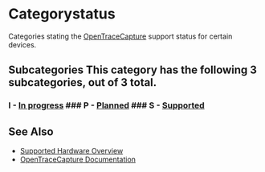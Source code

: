 # Categorystatus

Categories stating the [OpenTraceCapture](OpenTraceCapture.html "OpenTraceCapture") support status for certain devices. 
## Subcategories This category has the following 3 subcategories, out of 3 total. 
### I \- [In progress](./Category:In_progress.html "Category:In progress") ### P \- [Planned](./Category:Planned.html "Category:Planned") ### S \- [Supported](./Category:Supported.html "Category:Supported")

## See Also
- [Supported Hardware Overview](../supported-hardware.md)
- [OpenTraceCapture Documentation](../../opentracecapture/overview.md)
